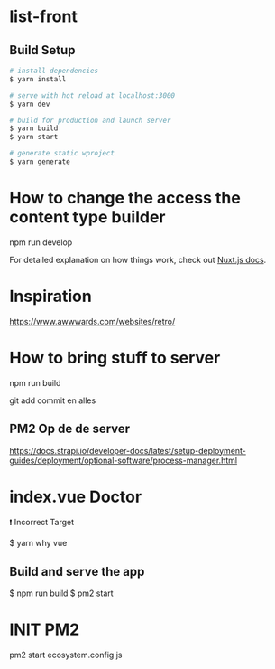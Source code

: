 # list-front

## Build Setup

```bash
# install dependencies
$ yarn install

# serve with hot reload at localhost:3000
$ yarn dev

# build for production and launch server
$ yarn build
$ yarn start

# generate static wproject
$ yarn generate
```

# How to change the access the content type builder

npm run develop

For detailed explanation on how things work, check out [Nuxt.js docs](https://nuxtjs.org).

# Inspiration

https://www.awwwards.com/websites/retro/

# How to bring stuff to server

npm run build

git add commit en alles

## PM2 Op de de server

https://docs.strapi.io/developer-docs/latest/setup-deployment-guides/deployment/optional-software/process-manager.html

# index.vue Doctor

❗ Incorrect Target

$ yarn why vue

## Build and serve the app

$ npm run build
$ pm2 start

# INIT PM2

pm2 start ecosystem.config.js
